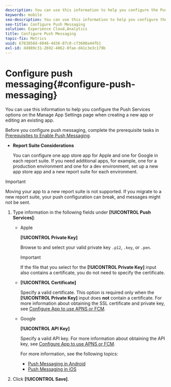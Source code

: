 ```yaml
---
description: You can use this information to help you configure the Push Services options on the Manage App Settings page while creating a new app or editing an existing app.
keywords: mobile
seo-description: You can use this information to help you configure the Push Services options on the Manage App Settings page while creating a new app or editing an existing app.
seo-title: Configure Push Messaging
solution: Experience Cloud,Analytics
title: Configure Push Messaging
topic-fix: Metrics
uuid: 6763858d-6046-4d36-87c0-cf3600a44fb1
exl-id: d4989c31-2692-4062-8fae-d41c3e3c179b
---
```

# Configure push messaging{#configure-push-messaging}

You can use this information to help you configure the Push Services options on the Manage App Settings page when creating a new app or editing an existing app.

Before you configure push messaging, complete the prerequisite tasks in [Prerequisites to Enable Push Messaging](/help/using/c-manage-app-settings/c-mob-confg-app/configure-push-messaging/prerequisites-push-messaging.md).

* **Report Suite Considerations**

    You can configure one app store app for Apple and one for Google in each report suite. If you need additional apps, for example, one for a production environment and one for a dev environment, set up a new app store app and a new report suite for each environment.

>[!IMPORTANT]
>
>Moving your app to a new report suite is not supported. If you migrate to a new report suite, your push configuration can break, and messages might not be sent.

1. Type information in the following fields under **[!UICONTROL Push Services]**:

    * Apple

      **[!UICONTROL Private Key]**

      Browse to and select your valid private key `.p12`, `.key`, or `.pen`.

      >[!IMPORTANT]
      >If the file that you select for the **[!UICONTROL Private Key]** input also contains a certificate, you do not need to specify the certificate.

    * **[!UICONTROL Certificate]**

      Specify a valid certificate. This option is required only when the **[!UICONTROL Private Key]** input does **not** contain a certificate. For more information about obtaining the SSL certificate and private key, see [Configure App to use APNS or FCM](/help/using/c-manage-app-settings/c-mob-confg-app/configure-push-messaging/configure-app-apns-gcm.md).

    * Google

      **[!UICONTROL API Key]**
      
      Specify a valid API key. For more information about obtaining the API key, see [Configure App to use APNS or FCM](/help/using/c-manage-app-settings/c-mob-confg-app/configure-push-messaging/configure-app-apns-gcm.md).

      For more information, see the following topics:

      * [Push Messaging in Android](/help/android/messaging-main/push-messaging/push-messaging.md)
      * [Push Messaging in iOS](/help/ios/messaging-main/push-messaging/push-messaging.md)

1. Click **[!UICONTROL Save]**.
